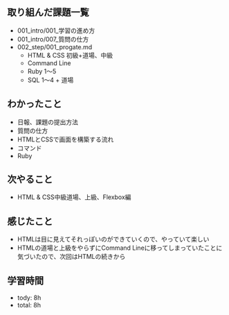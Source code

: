 ## 取り組んだ課題一覧
- 001_intro/001_学習の進め方
- 001_intro/007_質問の仕方
- 002_step/001_progate.md
  - HTML & CSS 初級+道場、中級
  - Command Line
  - Ruby 1〜5
  - SQL 1〜4 + 道場
  
## わかったこと
- 日報、課題の提出方法
- 質問の仕方
- HTMLとCSSで画面を構築する流れ
- コマンド
- Ruby

## 次やること
- HTML & CSS中級道場、上級、Flexbox編 

## 感じたこと
- HTMLは目に見えてそれっぽいのができていくので、やっていて楽しい
- HTMLの道場と上級をやらずにCommand Lineに移ってしまっていたことに気づいたので、次回はHTMLの続きから

## 学習時間
- tody: 8h
- total: 8h
